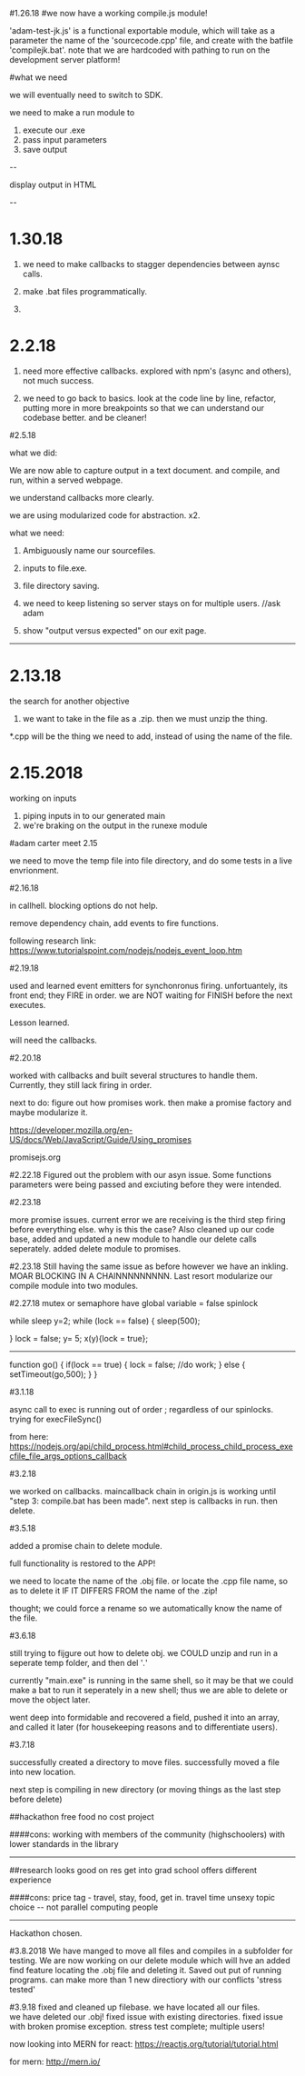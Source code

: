 #1.26.18
#we now have a working compile.js module!

'adam-test-jk.js' is a functional exportable module, which will take as a parameter the name of the 'sourcecode.cpp' file, and create with the batfile 'compilejk.bat'.
note that we are hardcoded with pathing to run on the development server platform!

#what we need

we will eventually need to switch to SDK.

we need to make a run module to 
1.  execute our .exe
2.  pass input parameters
3.  save output

--

display output in HTML

--

# 1.30.18

1. we need to make callbacks to stagger dependencies between aynsc calls.

2. make .bat files programmatically.

3. 


# 2.2.18

1.  need more effective callbacks.  explored with npm's (async and others), not much success.

2.  we need to go back to basics.  look at the code line by line, refactor, putting more in more breakpoints so that we can understand our codebase better.  and be cleaner!


#2.5.18

what we did:

We are now able to capture output in a text document.  and compile, and run, within a served webpage.

we understand callbacks more clearly. 

we are using modularized code for abstraction.  x2.



what we need:

1. Ambiguously name our sourcefiles.  

2. inputs to file.exe.  

3. file directory saving.

4. we need to keep listening so server stays on for multiple users. //ask adam

5. show "output versus expected" on our exit page.  



-----
# 2.13.18
the search for another objective
1. we want to take in the file as a .zip.  then we must unzip the thing.

*.cpp will be the thing we need to add, instead of using the name of the file.  

# 2.15.2018
working on inputs
1. piping inputs in to our generated main
2. we're braking on the output in the runexe module 





#adam carter meet 2.15

we need to move the temp file into file directory, and do some tests in a live envrionment.  

#2.16.18

in callhell.  blocking options do not help.

remove dependency chain, add events to fire functions.

following research link:
https://www.tutorialspoint.com/nodejs/nodejs_event_loop.htm




#2.19.18

used and learned event emitters for synchonronus firing.  unfortuantely, its front end; they FIRE in order.  we are NOT waiting for FINISH before the next executes.

Lesson learned.  

will need the callbacks.

#2.20.18

worked with callbacks and built several structures to handle them.  Currently, they still lack firing in order. 

next to do: figure out how promises work.  then make a promise factory and maybe modularize it.

https://developer.mozilla.org/en-US/docs/Web/JavaScript/Guide/Using_promises

promisejs.org

#2.22.18
Figured out the problem with our asyn issue. Some functions parameters were being passed and exciuting before they were intended. 

#2.23.18

more promise issues.  current error we are receiving is the third step firing before everything else.  why is this the case?  Also cleaned up our code base, added and updated a new module to handle our delete calls seperately.  added delete module to promises.

#2.23.18
Still having the same issue as before however we have an inkling. MOAR BLOCKING IN A  CHAINNNNNNNNN. Last resort modularize our compile module into two modules.

#2.27.18
mutex or semaphore
have global variable = false
spinlock

while sleep
y=2; 
while (lock == false)
{
	sleep(500);

}
lock = false;
y= 5;
x(y){lock = true};


-----------


function go()
{
	if(lock == true)
	{
		lock = false;
		//do work;
	}
	else
	{
		setTimeout(go,500);
	}
}

#3.1.18

async call to exec is running out of order ; regardless of our spinlocks.  trying for execFileSync()

from here: https://nodejs.org/api/child_process.html#child_process_child_process_execfile_file_args_options_callback

#3.2.18

we worked on callbacks.  maincallback chain in origin.js is working until "step 3: compile.bat has been made".  next step is callbacks in run.  then delete.  

#3.5.18

added a promise chain to delete module. 

full functionality is restored to the APP!

we need to locate the name of the .obj file.  or locate the .cpp file name, so as to delete it IF IT DIFFERS FROM  the name of the .zip!

thought; we could force a rename so we automatically know the name of the file.

#3.6.18

still trying to fijgure out how to delete obj.  we COULD unzip and run in a seperate temp folder, and then del '*.*'

currently "main.exe" is running in the same shell, so it may be that we could make a bat to run it seperately in a new shell; thus we are able to delete or move the object later.

went deep into formidable and recovered a field, pushed it into an array, and called it later (for housekeeping reasons and to differentiate users).

#3.7.18

successfully created a directory to move files.
successfully moved a file into new location.  

next step is compiling in new directory (or moving things as the last step before delete)

##hackathon
free food
no cost
project

####cons:
working with members of the community (highschoolers) with lower standards
in the library 

---

##research
looks good on res
get into grad school
offers different experience

####cons:
price tag - travel, stay, food, get in.
travel time
unsexy topic choice -- not parallel computing
people

---

Hackathon chosen.

#3.8.2018
We have manged to move all files and compiles in a subfolder for testing.
We are now working on our delete module which will hve an added find feature locating
the .obj file and deleting it. 
Saved out put of running programs.
can make more than 1 new directiory with our conflicts 'stress tested'


#3.9.18
fixed and cleaned up filebase.
we have located all our files.  
we have deleted our .obj!
fixed issue with  existing directories.
fixed issue with broken promise exception.
stress test complete; multiple users!

now looking into MERN
for react:
https://reactjs.org/tutorial/tutorial.html

for mern:
http://mern.io/

#

